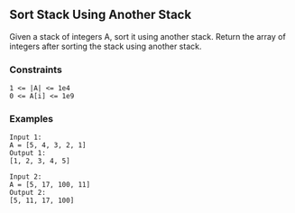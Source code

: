 ## Sort Stack Using Another Stack
Given a stack of integers A, sort it using another stack.
Return the array of integers after sorting the stack using another stack.

### Constraints
```
1 <= |A| <= 1e4
0 <= A[i] <= 1e9 
```

### Examples
```
Input 1:
A = [5, 4, 3, 2, 1]
Output 1:
[1, 2, 3, 4, 5]

Input 2:
A = [5, 17, 100, 11]
Output 2:
[5, 11, 17, 100]
```
